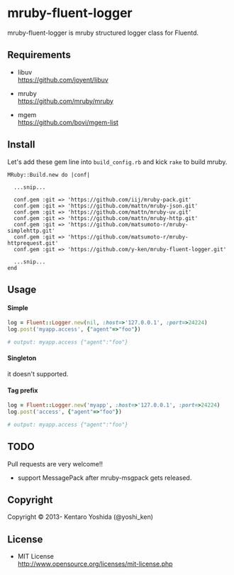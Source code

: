 # mruby-fluent-logger

mruby-fluent-logger is mruby structured logger class for Fluentd.

## Requirements

* libuv  
https://github.com/joyent/libuv

* mruby  
https://github.com/mruby/mruby

* mgem  
https://github.com/bovi/mgem-list

## Install

Let's add these gem line into `build_config.rb` and kick `rake` to build mruby.

```
MRuby::Build.new do |conf|

  ...snip...

  conf.gem :git => 'https://github.com/iij/mruby-pack.git'
  conf.gem :git => 'https://github.com/mattn/mruby-json.git'
  conf.gem :git => 'https://github.com/mattn/mruby-uv.git'
  conf.gem :git => 'https://github.com/mattn/mruby-http.git'
  conf.gem :git => 'https://github.com/matsumoto-r/mruby-simplehttp.git'
  conf.gem :git => 'https://github.com/matsumoto-r/mruby-httprequest.git'
  conf.gem :git => 'https://github.com/y-ken/mruby-fluent-logger.git'

  ...snip...
end
```

## Usage

#### Simple

```ruby
log = Fluent::Logger.new(nil, :host=>'127.0.0.1', :port=>24224)
log.post('myapp.access', {"agent"=>"foo"})

# output: myapp.access {"agent":"foo"}
```

#### Singleton

it doesn't supported.

#### Tag prefix

```ruby
log = Fluent::Logger.new('myapp', :host=>'127.0.0.1', :port=>24224)
log.post('access', {"agent"=>"foo"})

# output: myapp.access {"agent":"foo"}
```

## TODO

Pull requests are very welcome!!

* support MessagePack after mruby-msgpack gets released.

## Copyright

Copyright © 2013- Kentaro Yoshida (@yoshi_ken)

## License

* MIT License  
http://www.opensource.org/licenses/mit-license.php
